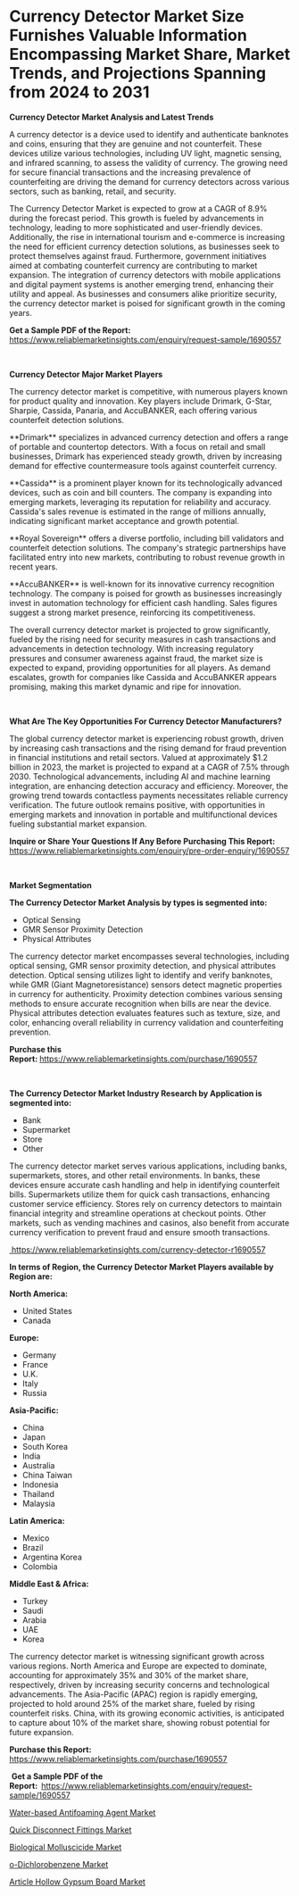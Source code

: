 <p><h1>Currency Detector Market Size Furnishes Valuable Information Encompassing Market Share, Market Trends, and Projections Spanning from 2024 to 2031</h1></p><p><strong>Currency Detector Market Analysis and Latest Trends</strong></p>
<p><p>A currency detector is a device used to identify and authenticate banknotes and coins, ensuring that they are genuine and not counterfeit. These devices utilize various technologies, including UV light, magnetic sensing, and infrared scanning, to assess the validity of currency. The growing need for secure financial transactions and the increasing prevalence of counterfeiting are driving the demand for currency detectors across various sectors, such as banking, retail, and security.</p><p>The Currency Detector Market is expected to grow at a CAGR of 8.9% during the forecast period. This growth is fueled by advancements in technology, leading to more sophisticated and user-friendly devices. Additionally, the rise in international tourism and e-commerce is increasing the need for efficient currency detection solutions, as businesses seek to protect themselves against fraud. Furthermore, government initiatives aimed at combating counterfeit currency are contributing to market expansion. The integration of currency detectors with mobile applications and digital payment systems is another emerging trend, enhancing their utility and appeal. As businesses and consumers alike prioritize security, the currency detector market is poised for significant growth in the coming years.</p></p>
<p><strong>Get a Sample PDF of the Report:&nbsp;</strong> <a href="https://www.reliablemarketinsights.com/enquiry/request-sample/1690557?utm_campaign=1619&utm_medium=2&utm_source=Github&utm_content=ia&utm_term=17102024&utm_id=currency-detector">https://www.reliablemarketinsights.com/enquiry/request-sample/1690557</a></p>
<p>&nbsp;</p>
<p><strong>Currency Detector Major Market Players</strong></p>
<p><p>The currency detector market is competitive, with numerous players known for product quality and innovation. Key players include Drimark, G-Star, Sharpie, Cassida, Panaria, and AccuBANKER, each offering various counterfeit detection solutions.</p><p>**Drimark** specializes in advanced currency detection and offers a range of portable and countertop detectors. With a focus on retail and small businesses, Drimark has experienced steady growth, driven by increasing demand for effective countermeasure tools against counterfeit currency.</p><p>**Cassida** is a prominent player known for its technologically advanced devices, such as coin and bill counters. The company is expanding into emerging markets, leveraging its reputation for reliability and accuracy. Cassida's sales revenue is estimated in the range of millions annually, indicating significant market acceptance and growth potential.</p><p>**Royal Sovereign** offers a diverse portfolio, including bill validators and counterfeit detection solutions. The company's strategic partnerships have facilitated entry into new markets, contributing to robust revenue growth in recent years.</p><p>**AccuBANKER** is well-known for its innovative currency recognition technology. The company is poised for growth as businesses increasingly invest in automation technology for efficient cash handling. Sales figures suggest a strong market presence, reinforcing its competitiveness.</p><p>The overall currency detector market is projected to grow significantly, fueled by the rising need for security measures in cash transactions and advancements in detection technology. With increasing regulatory pressures and consumer awareness against fraud, the market size is expected to expand, providing opportunities for all players. As demand escalates, growth for companies like Cassida and AccuBANKER appears promising, making this market dynamic and ripe for innovation.</p></p>
<p>&nbsp;</p>
<p><strong>What Are The Key Opportunities For Currency Detector Manufacturers?</strong></p>
<p><p>The global currency detector market is experiencing robust growth, driven by increasing cash transactions and the rising demand for fraud prevention in financial institutions and retail sectors. Valued at approximately $1.2 billion in 2023, the market is projected to expand at a CAGR of 7.5% through 2030. Technological advancements, including AI and machine learning integration, are enhancing detection accuracy and efficiency. Moreover, the growing trend towards contactless payments necessitates reliable currency verification. The future outlook remains positive, with opportunities in emerging markets and innovation in portable and multifunctional devices fueling substantial market expansion.</p></p>
<p><strong>Inquire or Share Your Questions If Any Before Purchasing This Report:</strong> <a href="https://www.reliablemarketinsights.com/enquiry/pre-order-enquiry/1690557?utm_campaign=1619&utm_medium=2&utm_source=Github&utm_content=ia&utm_term=17102024&utm_id=currency-detector">https://www.reliablemarketinsights.com/enquiry/pre-order-enquiry/1690557</a></p>
<p>&nbsp;</p>
<p><strong>Market Segmentation</strong></p>
<p><strong>The Currency Detector Market Analysis by types is segmented into:</strong></p>
<p><ul><li>Optical Sensing</li><li>GMR Sensor Proximity Detection</li><li>Physical Attributes</li></ul></p>
<p><p>The currency detector market encompasses several technologies, including optical sensing, GMR sensor proximity detection, and physical attributes detection. Optical sensing utilizes light to identify and verify banknotes, while GMR (Giant Magnetoresistance) sensors detect magnetic properties in currency for authenticity. Proximity detection combines various sensing methods to ensure accurate recognition when bills are near the device. Physical attributes detection evaluates features such as texture, size, and color, enhancing overall reliability in currency validation and counterfeiting prevention.</p></p>
<p><strong>Purchase this Report:&nbsp;</strong><a href="https://www.reliablemarketinsights.com/purchase/1690557?utm_campaign=1619&utm_medium=2&utm_source=Github&utm_content=ia&utm_term=17102024&utm_id=currency-detector">https://www.reliablemarketinsights.com/purchase/1690557</a></p>
<p>&nbsp;</p>
<p><strong>The Currency Detector Market Industry Research by Application is segmented into:</strong></p>
<p><ul><li>Bank</li><li>Supermarket</li><li>Store</li><li>Other</li></ul></p>
<p><p>The currency detector market serves various applications, including banks, supermarkets, stores, and other retail environments. In banks, these devices ensure accurate cash handling and help in identifying counterfeit bills. Supermarkets utilize them for quick cash transactions, enhancing customer service efficiency. Stores rely on currency detectors to maintain financial integrity and streamline operations at checkout points. Other markets, such as vending machines and casinos, also benefit from accurate currency verification to prevent fraud and ensure smooth transactions.</p></p>
<p><a href="https://www.reliablemarketinsights.com/currency-detector-r1690557?utm_campaign=1619&utm_medium=2&utm_source=Github&utm_content=ia&utm_term=17102024&utm_id=currency-detector">&nbsp;https://www.reliablemarketinsights.com/currency-detector-r1690557</a></p>
<p><strong>In terms of Region, the Currency Detector Market Players available by Region are:</strong></p>
<p>
    <p> <strong> North America: </strong>
        <ul>
            <li>United States</li>
            <li>Canada</li>
        </ul>
        </p> 
    <p> <strong> Europe: </strong>
        <ul>
            <li>Germany</li>
            <li>France</li>
            <li>U.K.</li>
            <li>Italy</li>
            <li>Russia</li>
        </ul>
        </p> 
    <p> <strong> Asia-Pacific: </strong>
        <ul>
            <li>China</li>
            <li>Japan</li>
            <li>South Korea</li>
            <li>India</li>
            <li>Australia</li>
            <li>China Taiwan</li>
            <li>Indonesia</li>
            <li>Thailand</li>
            <li>Malaysia</li>
        </ul>
        </p> 
    <p> <strong> Latin America: </strong>
        <ul>
            <li>Mexico</li>
            <li>Brazil</li>
            <li>Argentina Korea</li>
            <li>Colombia</li>
        </ul>
        </p> 
    <p> <strong> Middle East & Africa: </strong>
        <ul>
            <li>Turkey</li>
            <li>Saudi</li>
            <li>Arabia</li>
            <li>UAE</li>
            <li>Korea</li>
        </ul>
    </p>
    </p>
<p><p>The currency detector market is witnessing significant growth across various regions. North America and Europe are expected to dominate, accounting for approximately 35% and 30% of the market share, respectively, driven by increasing security concerns and technological advancements. The Asia-Pacific (APAC) region is rapidly emerging, projected to hold around 25% of the market share, fueled by rising counterfeit risks. China, with its growing economic activities, is anticipated to capture about 10% of the market share, showing robust potential for future expansion.</p></p>
<p><strong>Purchase this Report: </strong><a href="https://www.reliablemarketinsights.com/purchase/1690557?utm_campaign=1619&utm_medium=2&utm_source=Github&utm_content=ia&utm_term=17102024&utm_id=currency-detector">https://www.reliablemarketinsights.com/purchase/1690557</a></p>
<p>&nbsp;<strong>Get a Sample PDF of the Report:&nbsp;&nbsp;</strong><a href="https://www.reliablemarketinsights.com/enquiry/request-sample/1690557?utm_campaign=1619&utm_medium=2&utm_source=Github&utm_content=ia&utm_term=17102024&utm_id=currency-detector">https://www.reliablemarketinsights.com/enquiry/request-sample/1690557</a></p>
<p><strong></strong></p>
<p><p><a href="https://www.linkedin.com/pulse/strategic-insights-global-water-based-antifoaming-agent-atpkf?utm_campaign=1619&utm_medium=2&utm_source=Github&utm_content=ia&utm_term=17102024&utm_id=currency-detector">Water-based Antifoaming Agent Market</a></p><p><a href="https://issuu.com/reportprime-2/docs/quick-disconnect-fittings-market-si_16a6ea2f065925?utm_campaign=1619&utm_medium=2&utm_source=Github&utm_content=ia&utm_term=17102024&utm_id=currency-detector">Quick Disconnect Fittings Market</a></p><p><a href="https://www.linkedin.com/pulse/biological-molluscicide-market-industry-landscape-growth-1qv1f?utm_campaign=1619&utm_medium=2&utm_source=Github&utm_content=ia&utm_term=17102024&utm_id=currency-detector">Biological Molluscicide Market</a></p><p><a href="https://www.linkedin.com/pulse/strategic-forecast-o-dichlorobenzene-market-growth-trends-kkasf?utm_campaign=1619&utm_medium=2&utm_source=Github&utm_content=ia&utm_term=17102024&utm_id=currency-detector">o-Dichlorobenzene Market</a></p><p><a href="https://www.linkedin.com/pulse/article-hollow-gypsum-board-market-size-share-competitive-dbnlf?utm_campaign=1619&utm_medium=2&utm_source=Github&utm_content=ia&utm_term=17102024&utm_id=currency-detector">Article Hollow Gypsum Board Market</a></p></p>